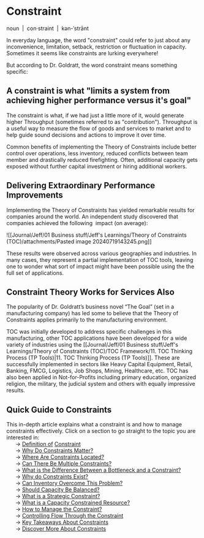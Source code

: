 # Constraint
noun  |  con·​straint  |  kən-ˈstrānt​  

In everyday language, the word "constraint" could refer to just about any inconvenience, limitation, setback, restriction or fluctuation in capacity. ​Sometimes it seems like constraints are lurking everywhere! ​  
  
But according to Dr. Goldratt, the word constraint means something specific:  
## A constraint is what "limits a system from achieving higher performance versus it's goal"

​The constraint is what, if we had just a little more of it, would generate higher Throughput (sometimes referred to as "contribution"). Throughput is a useful way to measure the flow of goods and services to market and to help guide sound decisions and actions to improve it over time.

Common benefits of implementing the Theory of Constraints include better control over operations, less inventory, reduced conflicts between team member and drastically reduced firefighting. Often, additional capacity gets exposed without further capital investment or hiring additional workers.

## Delivering Extraordinary Performance Improvements

Implementing the Theory of Constraints has yielded remarkable results for companies around the world. An independent study discovered that companies achieved the following  impact (on average):

![[Journal/Jeff/01 Business stuff/Jeff's Learnings/Theory of Constraints (TOC)/attachments/Pasted image 20240719143245.png]]

These results were observed across various geographies and industries. In many cases, they represent a partial implementation of TOC tools, leaving one to wonder what sort of impact might have been possible using the the full set of applications.  

## Constraint Theory Works for Services Also

The popularity of Dr. Goldratt’s business novel “The Goal” (set in a manufacturing company) has led some to believe that the Theory of Constraints applies primarily to the manufacturing environment.  
  
TOC was initially developed to address specific challenges in this manufacturing, other TOC applications have been developed for a wide variety of industries using the [[Journal/Jeff/01 Business stuff/Jeff's Learnings/Theory of Constraints (TOC)/TOC Framework/11. TOC Thinking Process (TP Tools)|11. TOC Thinking Process (TP Tools)]]. These are successfully implemented in sectors like Heavy Capital Equipment, Retail, Banking, FMCG, Logistics, Job Shops, Mining, Healthcare, etc. TOC has also been applied in Not-for-Profits including primary education, organized religion, the military, the judicial system and others with equally impressive results.


## Quick Guide to Constraints

This in-depth article explains what a constraint is and how to manage constraints effectively. Click on a section to go straight to the topic you are interested in:  
      → [Definition of](https://www.tocinstitute.org/constraint-definition.html#Definition-of-Constraint) [Constraint](https://www.tocinstitute.org/constraint-definition.html#Definition-of-Constraint)  
      → [Why Do Constraints Matter?](https://www.tocinstitute.org/constraint-definition.html#Why-Do-Constraints-Matter?)  
      → [Where Are Constraints Located?](https://www.tocinstitute.org/constraint-definition.html#Where-Are-Constraints-Located?)  
      → [Can There Be Multiple Constraints?](https://www.tocinstitute.org/constraint-definition.html#Can-There-Be-Multiple-Constraints?)  
      → [What is the Difference Between a Bottleneck and a Constraint?](https://www.tocinstitute.org/constraint-definition.html#Difference-Between-Bottleneck-and-Constraint?)  
      → [Why do Constraints Exist?](https://www.tocinstitute.org/constraint-definition.html#Why-Do-Constraints-Exist?)  
      → [Can Inventory Overcome This Problem?](https://www.tocinstitute.org/constraint-definition.html#Can-Inventory-Overcome-This-Problem?)  
      → [Should Capacity Be Balanced?](https://www.tocinstitute.org/constraint-definition.html#Should-Capacity-Be-Balanced?)  
      → [What is a Strategic Constraint?](https://www.tocinstitute.org/constraint-definition.html#What-is-a-Strategic-Constraint?)  
      → [What is a Capacity Constrained Resource?](https://www.tocinstitute.org/constraint-definition.html#What-is-a-Capacity-Constrained-Resource?)  
      → [How to Manage the Constraint?](https://www.tocinstitute.org/constraint-definition.html#How-to-Manage-the-Constraint?)  
      → [Controlling Flow Through the Constraint](https://www.tocinstitute.org/constraint-definition.html#Controlling-Flow-Through-the-Constraint)  
      → [Key Takeaways About Constraints](https://www.tocinstitute.org/constraint-definition.html#Key-Takeaways-About-Constraints)  
      → [Discover More About Constraints](https://www.tocinstitute.org/constraint-definition.html#Discover-More-About-Constraints)
